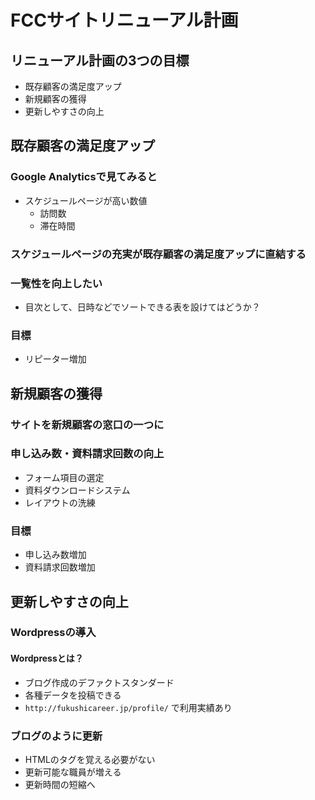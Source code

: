 # FCCサイトリニューアル計画



## リニューアル計画の3つの目標

- 既存顧客の満足度アップ
- 新規顧客の獲得
- 更新しやすさの向上



## 既存顧客の満足度アップ



### Google Analyticsで見てみると

- スケジュールページが高い数値
  - 訪問数
  - 滞在時間



### スケジュールページの充実が既存顧客の満足度アップに直結する



### 一覧性を向上したい

- 目次として、日時などでソートできる表を設けてはどうか？



### 目標

- リピーター増加



## 新規顧客の獲得



### サイトを新規顧客の窓口の一つに



### 申し込み数・資料請求回数の向上

- フォーム項目の選定
- 資料ダウンロードシステム
- レイアウトの洗練



### 目標

- 申し込み数増加
- 資料請求回数増加



## 更新しやすさの向上



### Wordpressの導入



#### Wordpressとは？

- ブログ作成のデファクトスタンダード
- 各種データを投稿できる
- `http://fukushicareer.jp/profile/` で利用実績あり



### ブログのように更新

- HTMLのタグを覚える必要がない
- 更新可能な職員が増える
- 更新時間の短縮へ